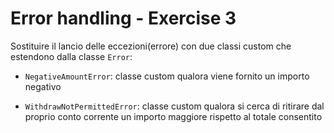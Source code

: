 # Error handling - Exercise 3
Sostituire il lancio delle eccezioni(errore) con due classi custom che estendono dalla classe `Error`:

* `NegativeAmountError`: classe custom qualora viene fornito un importo negativo

* `WithdrawNotPermittedError`: classe custom qualora si cerca di ritirare dal proprio conto corrente un importo maggiore rispetto al totale consentito